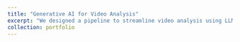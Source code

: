```yaml
---
title: "Generative AI for Video Analysis"
excerpt: "We designed a pipeline to streamline video analysis using LLMs and GenAI. This is associated with my undergraduate internship at SUTD,Singapore. <br/><br/><img src='/images/cctv_2_frame.png' style='width:50%;'>"
collection: portfolio
---
```


